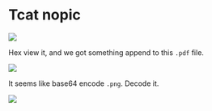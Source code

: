# **Tcat nopic**
![](https://i.imgur.com/g0QLQUB.png)

Hex view it, and we got something append to this `.pdf` file.

![](https://i.imgur.com/aBfBEXh.png)

It seems like base64 encode `.png`. Decode it.

![](https://i.imgur.com/LHlWq8X.png)
